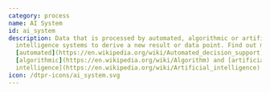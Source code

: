 ```yaml
---
category: process
name: AI System
id: ai_system
description: Data that is processed by automated, algorithmic or artificial
  intelligence systems to derive a new result or data point. Find out more about
  [automated](https://en.wikipedia.org/wiki/Automated_decision_support),
  [algorithmic](https://en.wikipedia.org/wiki/Algorithm) and [artificial
  intelligence](https://en.wikipedia.org/wiki/Artificial_intelligence) systems.
icon: /dtpr-icons/ai_system.svg
---
```

